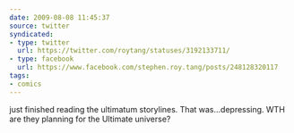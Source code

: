 ```yaml
---
date: 2009-08-08 11:45:37
source: twitter
syndicated:
- type: twitter
  url: https://twitter.com/roytang/statuses/3192133711/
- type: facebook
  url: https://www.facebook.com/stephen.roy.tang/posts/248128320117
tags:
- comics
---
```


just finished reading the ultimatum storylines. That was...depressing. WTH are they planning for the Ultimate universe?